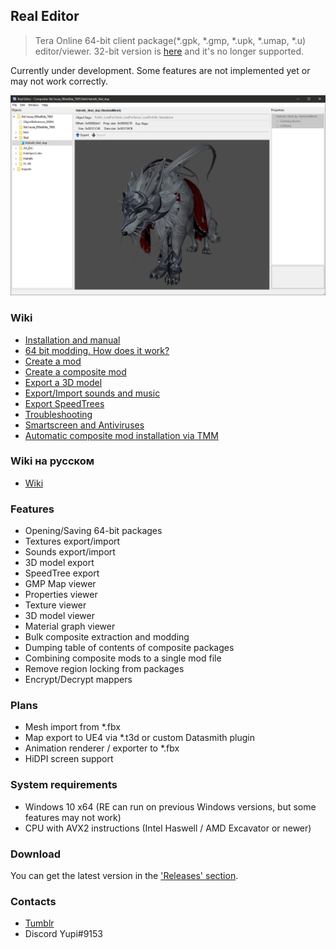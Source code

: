 ## Real Editor
> Tera Online 64-bit client package(\*.gpk, \*.gmp, \*.upk, \*.umap, \*.u) editor/viewer. 32-bit version is [here](https://github.com/VenoMKO/Real-Editor) and it's no longer supported.

Currently under development. Some features are not implemented yet or may not work correctly.

![Header Screenshot](.gitresources/new_header.jpg)

### Wiki

* [Installation and manual](https://github.com/VenoMKO/RealEditor/wiki/Installation-and-manual)
* [64 bit modding. How does it work?](https://github.com/VenoMKO/RealEditor/wiki/64-bit-modding.-How-does-it-work%3F)
* [Create a mod](https://github.com/VenoMKO/RealEditor/wiki/Create-a-mod)
* [Create a composite mod](https://github.com/VenoMKO/RealEditor/wiki/Create-a-composite-mod)
* [Export a 3D model](https://github.com/VenoMKO/RealEditor/wiki/Export-a-3D-model)
* [Export/Import sounds and music](https://github.com/VenoMKO/RealEditor/wiki/Export-and-Import-music-and-sounds)
* [Export SpeedTrees](https://github.com/VenoMKO/RealEditor/wiki/Export-trees-foliage(SpeedTree)-3D-models)
* [Troubleshooting](https://github.com/VenoMKO/RealEditor/wiki/Troubleshooting)
* [Smartscreen and Antiviruses](https://github.com/VenoMKO/RealEditor/wiki/Smartscreen-and-Antiviruses)
* [Automatic composite mod installation via TMM](https://github.com/VenoMKO/TMM#tmm-tera-mod-manager)

### Wiki на русском

* [Wiki](https://github.com/VenoMKO/RealEditor/wiki/Wiki-%D0%BD%D0%B0-%D1%80%D1%83%D1%81%D1%81%D0%BA%D0%BE%D0%BC)

### Features

* Opening/Saving 64-bit packages
* Textures export/import
* Sounds export/import
* 3D model export
* SpeedTree export
* GMP Map viewer
* Properties viewer
* Texture viewer
* 3D model viewer
* Material graph viewer
* Bulk composite extraction and modding
* Dumping table of contents of composite packages
* Combining composite mods to a single mod file
* Remove region locking from packages
* Encrypt/Decrypt mappers


### Plans

* Mesh import from *.fbx
* Map export to UE4 via *.t3d or custom Datasmith plugin
* Animation renderer / exporter to *.fbx
* HiDPI screen support

### System requirements

* Windows 10 x64 (RE can run on previous Windows versions, but some features may not work)
* CPU with AVX2 instructions (Intel Haswell / AMD Excavator or newer)

### Download

You can get the latest version in the ['Releases' section](https://github.com/VenoMKO/RealEditor/releases).

### Contacts

* [Tumblr](https://yupimods.tumblr.com/)
* Discord Yupi#9153
